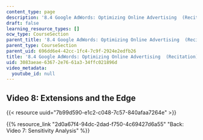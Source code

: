 ```yaml
---
content_type: page
description: '8.4 Google AdWords: Optimizing Online Advertising  (Recitation)'
draft: false
learning_resource_types: []
ocw_type: CourseSection
parent_title: '8.4 Google AdWords: Optimizing Online Advertising  (Recitation)'
parent_type: CourseSection
parent_uid: 696dd6e4-42cc-1fc4-7c9f-2924e2edfb26
title: '8.4 Google AdWords: Optimizing Online Advertising  (Recitation)'
uid: 3083aeae-6367-2e76-61a3-34ffc021896d
video_metadata:
  youtube_id: null
---
```

## Video 8: Extensions and the Edge

{{< resource uuid="7b99d590-e1c2-c048-7c57-840afaa7264e" >}}

{{% resource_link "2d0a67f4-94dc-2dad-f750-4c69427d6a55" "Back: Video 7: Sensitivity Analysis" %}}